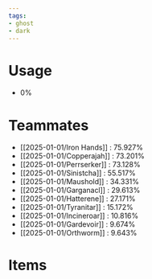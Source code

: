 ```yaml
---
tags:
- ghost
- dark
---
```

# Usage
- 0%
# Teammates
- [[2025-01-01/Iron Hands]] : 75.927%
- [[2025-01-01/Copperajah]] : 73.201%
- [[2025-01-01/Perrserker]] : 73.128%
- [[2025-01-01/Sinistcha]] : 55.517%
- [[2025-01-01/Maushold]] : 34.331%
- [[2025-01-01/Garganacl]] : 29.613%
- [[2025-01-01/Hatterene]] : 27.171%
- [[2025-01-01/Tyranitar]] : 15.172%
- [[2025-01-01/Incineroar]] : 10.816%
- [[2025-01-01/Gardevoir]] : 9.674%
- [[2025-01-01/Orthworm]] : 9.643%
# Items
